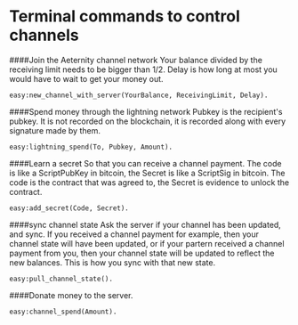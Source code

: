 Terminal commands to control channels
===============

####Join the Aeternity channel network
Your balance divided by the receiving limit needs to be bigger than 1/2. Delay is how long at most you would have to wait to get your money out.
```
easy:new_channel_with_server(YourBalance, ReceivingLimit, Delay).
```

####Spend money through the lightning network
Pubkey is the recipient's pubkey. It is not recorded on the blockchain, it is recorded along with every signature made by them.
```
easy:lightning_spend(To, Pubkey, Amount).
```

####Learn a secret
So that you can receive a channel payment.
The code is like a ScriptPubKey in bitcoin, the Secret is like a ScriptSig in bitcoin. The code is the contract that was agreed to, the Secret is evidence to unlock the contract.
```
easy:add_secret(Code, Secret).
```

####sync channel state
Ask the server if your channel has been updated, and sync. If you received a channel payment for example, then your channel state will have been updated, or if your partern received a channel payment from you, then your channel state will be updated to reflect the new balances. This is how you sync with that new state.
```
easy:pull_channel_state().
```

####Donate money to the server.
```
easy:channel_spend(Amount).
```